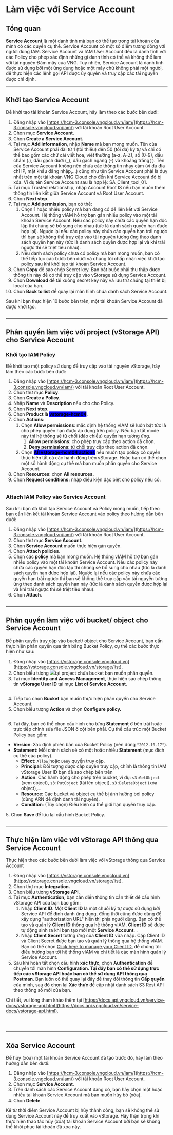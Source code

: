 # Làm việc với Service Account

## **Tổng quan**

**Service Account** là một danh tính mà bạn có thể tạo trong tài khoản của mình có các quyền cụ thể. Service Account có một số điểm tương đồng với người dùng IAM. Service Account và IAM User Account đều là danh tính với các Policy cho phép xác định những gì danh tính có thể và không thể làm với tài nguyên Đám mây của VNG. Tuy nhiên, Service Account là danh tính được sử dụng bởi một ứng dụng hoặc một máy chứ không phải một người, để thực hiện các lệnh gọi API được ủy quyền và truy cập các tài nguyên được chỉ định.&#x20;

***

## Khởi tạo Service Account

Để khởi tạo tài khoản Service Account, hãy làm theo các bước bên dưới:

1. Đăng nhập vào [https://hcm-3.console.vngcloud.vn/iam/](https://hcm-3.console.vngcloud.vn/iam/) với tài khoản Root User Account.
2. Chọn mục **Service Account**.
3. Chọn **Create a Service Account.**
4. Tại mục **Add information**, nhập **Name** mà bạn mong muốn. Tên của Service Account phải dài từ 1 (tối thiểu) đến 50 (tối đa) ký tự và chỉ có thể bao gồm các chữ cái viết hoa, viết thường (a-z, A-Z), số (0-9), dấu chấm (.), dấu gạch dưới (\_), dấu gạch ngang (-) và khoảng trắng( ). Tên của Service Account không nên chứa các thông tin nhạy cảm (ví dụ địa chỉ IP, mật khẩu đăng nhập,...) cũng như tên Service Account phải là duy nhất trên một tài khoản VNG Cloud cho đến khi Service Account đó bị xóa. Ví dụ tên Service Account sau là hợp lệ: SA\_Client\_tool\_01.
5. Tại mục Trusted relationship, nhập Account Root IS nếu bạn muốn thêm thông tin liên kết giữa Service Account và Root User Account.
6. Chọn **Next step**.
7. Tại mục **Add permission**, bạn có thể:
   1. Chọn 1 hoặc nhiều policy mà bạn đang có để liên kết với Service Account. Hệ thống vIAM hỗ trợ bạn gán nhiều policy vào một tài khoản Service Account. Nếu các policy này chứa các quyền hạn độc lập thì chúng sẽ bổ sung cho nhau (tức là danh sách quyền hạn được hợp lại). Ngược lại nếu các policy này chứa các quyền hạn trái ngược thì bạn sẽ không thể truy cập vào tài nguyên tương ứng theo danh sách quyền hạn này (tức là danh sách quyền được hợp lại và khi trái ngược thì sẽ triệt tiêu nhau).&#x20;
   2. Nếu danh sách policy chưa có policy mà bạn mong muốn, bạn có thể tiếp tục các bước bên dưới và chúng tôi chấp nhận việc khởi tạo policy sau khi khởi tạo tài khoản Service Account.
8. Chọn **Copy** để sao chép Secret key. Bạn bắt buộc phải thu thập được thông tin này để có thể truy cập vào vStorage sử dụng Service Account.
9. Chọn **Download** để tải xuống secret key này và lưu trữ chúng tại thiết bị local của bạn.
10. Chọn **Back to list** để quay lại màn hình chứa danh sách Service Account.

Sau khi bạn thực hiện 10 bước bên trên, một tài khoản Service Account đã được khởi tạo.

<figure><img src="../../../../.gitbook/assets/image (11) (1).png" alt=""><figcaption></figcaption></figure>

***

## Phân quyền làm việc với project (vStorage API) cho Service Account

### Khởi tạo IAM Policy

Để khởi tạo một policy sử dụng để truy cập vào tài nguyên vStorage, hãy làm theo các bước bên dưới:

1. Đăng nhập vào [https://hcm-3.console.vngcloud.vn/iam/](https://hcm-3.console.vngcloud.vn/iam/) với tài khoản Root User Account.
2. Chọn thư mục **Policy**.
3. Chọn **Create a Policy**.
4. Nhập **Name** và **Description** nếu cho cho Policy.
5. Chọn **Next step**.
6. Chọn **Product là&#x20;**<mark style="background-color:blue;">**vstorage-hcm04**</mark>.
7. Chọn **Actions**:
   1. Chọn **Allow permissions**: mặc định hệ thống vIAM sẽ luôn bật tức là cho phép quyền hạn được áp dụng trên policy. Nếu bạn tắt mode này thì hệ thống sẽ từ chối (đảo chiều) quyền hạn tương ứng.
      1. **Allow permissions**: cho phép truy cập theo action đã chọn.
      2. **Deny permissions**: từ chối truy cập theo action đã chọn.
   2. Chọn <mark style="background-color:blue;">**All vstorage-hcm04 actions**</mark> nếu muốn tạo policy có quyền thực hiện tất cả các hành động trên vStorage. Hoặc bạn có thể chọn một số hành động cụ thể mà bạn muốn phân quyền cho Service Account.
8. Chọn **Resources**: chọn **All resources.**&#x20;
9. Chọn **Request conditions:** nhập điều kiện đặc biệt cho policy nếu có.

<figure><img src="../../../../.gitbook/assets/image (3) (1) (1) (1) (1) (1) (1).png" alt=""><figcaption></figcaption></figure>

### Attach IAM Policy vào Service Account

Sau khi bạn đã khởi tạo Service Account và Policy mong muốn, tiếp theo bạn cần liên kết tài khoản Service Account vào policy theo hướng dẫn bên dưới:

1. Đăng nhập vào [https://hcm-3.console.vngcloud.vn/iam/](https://hcm-3.console.vngcloud.vn/iam/) với tài khoản Root User Account.
2. Chọn thư mục **Service Account.**
3. Chọn **Service Account** muốn thực hiện gán quyền.
4. Chọn **Attach policies**.
5. Chọn các **policy** mà bạn mong muốn. Hệ thống vIAM hỗ trợ bạn gán nhiều policy vào một tài khoản Service Account. Nếu các policy này chứa các quyền hạn độc lập thì chúng sẽ bổ sung cho nhau (tức là danh sách quyền hạn được hợp lại). Ngược lại nếu các policy này chứa các quyền hạn trái ngược thì bạn sẽ không thể truy cập vào tài nguyên tương ứng theo danh sách quyền hạn này (tức là danh sách quyền được hợp lại và khi trái ngược thì sẽ triệt tiêu nhau).
6. Chọn **Attach**.

<figure><img src="../../../../.gitbook/assets/image (12) (1).png" alt=""><figcaption></figcaption></figure>

***

## Phân quyền làm việc với bucket/ object cho Service Account

Để phân quyền truy cập vào bucket/ object cho Service Account, bạn cần thực hiện phân quyền qua tính băng Bucket Policy, cụ thể các bước thực hiện như sau:

1. Đăng nhập vào [https://vstorage.console.vngcloud.vn](https://vstorage.console.vngcloud.vn/storage/list).
2. Chọn biểu tượng ![](<../../../../.gitbook/assets/image (7) (1) (1) (1).png>)tại project chứa bucket bạn muốn phân quyền.
3. Tại mục **Identity and Access Management**, thực hiện sao chép thông tin **vStorage User ID** tại mục **List of Service Account**.&#x20;

<figure><img src="../../../../.gitbook/assets/image (13) (1).png" alt=""><figcaption></figcaption></figure>

4. Tiếp tục chọn **Bucket** bạn muốn thực hiện phân quyền cho Service Account.
5. Chọn biểu tượng **Action** và chọn **Configure policy.**

<figure><img src="../../../../.gitbook/assets/image (870).png" alt=""><figcaption></figcaption></figure>

6. Tại đây, bạn có thể chọn cấu hình cho từng **Statement** ở bên trái hoặc trực tiếp chỉnh sửa file JSON ở cột bên phải. Cụ thể cấu trúc một Bucket Policy bao gồm:

* **Version**: Xác định phiên bản của Bucket Policy (nên dùng `"2012-10-17"`).
* **Statement**: Mỗi chính sách sẽ có một hoặc nhiều **Statement** (mục đích cụ thể của policy).
  * **Effect**: `Allow` hoặc `Deny` quyền truy cập.
  * **Principal**: Đối tượng được cấp quyền truy cập, chính là thông tin IAM vStorage User ID bạn đã sao chép bên trên
  * **Action**: Các hành động cho phép trên bucket, ví dụ: `s3:GetObject` (xem object), `s3:PutObject` (tải lên object), `s3:DeleteObject` (xóa object),…
  * **Resource**: Các bucket và object cụ thể bị ảnh hưởng bởi policy (dùng ARN để định danh tài nguyên).
  * **Condition**: (Tùy chọn) Điều kiện cụ thể giới hạn quyền truy cập.

5\. Chọn **Save** để lưu lại cấu hình Bucket Policy.

<figure><img src="../../../../.gitbook/assets/image (14) (1).png" alt=""><figcaption></figcaption></figure>

***

## Thực hiện làm việc với vStorage API thông qua Service Account

Thực hiện theo các bước bên dưới làm việc với vStorage thông qua Service Account

1. Đăng nhập vào [https://vstorage.console.vngcloud.vn](https://vstorage.console.vngcloud.vn/storage/list).
2. Chọn thư mục **Integration.**
3. Chọn biểu tượng **vStorage API**.
4. Tại mục **Authentication**, bạn cần điền thông tin cần thiết để cấu hình vStorage API của bạn bao gồm:
   1. Nhập **Client ID**. Một **Client ID** là một chuỗi ký tự được sử dụng bởi Service API để định danh ứng dụng, đồng thời cũng được dùng để xây dựng "authorization URL" hiển thị phía người dùng. Bạn có thể tạo và quản lý **Client ID** thông qua hệ thống vIAM. **Client ID** sẽ được tự động sinh ra khi bạn tạo mới một **Service Account**. .
   2. Nhập **Client Secret** tương ứng của **Client ID** vừa nhập. Cặp Client ID và Client Secret được bạn tạo và quản lý thông qua hệ thống vIAM. Bạn có thể chọn [Click here to manage your Client ID.](https://hcm-3.console.vngcloud.vn/iam/service-accounts) để chúng tôi điều hướng bạn tới hệ thống vIAM và chi tiết là các màn hình quản lý Service Account.&#x20;
5. Sau khi hoàn tất chọn cấu hình **xác thực**, chọn **Authentication** để chuyển tới màn hình **Configuration. Tại đây bạn có thể sử dụng trực tiếp các vStorage API hoặc bạn có thể sử dụng API thông qua Postman**. Bạn luôn có thể quay lại đây để thay đổi thông tin **Cấp quyền** của mình, sau đó chọn lại **Xác thực** để cập nhật danh sách S3 Rest API theo thông số mới của bạn.

Chi tiết, vui lòng tham khảo thêm tại [https://docs.api.vngcloud.vn/service-docs/vstorage-api.html](https://docs.api.vngcloud.vn/service-docs/vstorage-api.html).

<figure><img src="../../../../.gitbook/assets/image (15) (1).png" alt=""><figcaption></figcaption></figure>

<figure><img src="../../../../.gitbook/assets/image (16) (1).png" alt=""><figcaption></figcaption></figure>

<figure><img src="../../../../.gitbook/assets/image (17) (1).png" alt=""><figcaption></figcaption></figure>

***

## Xóa Service Account

Để hủy (xóa) một tài khoản Service Account đã tạo trước đó, hãy làm theo hướng dẫn bên dưới:

1. Đăng nhập vào [https://hcm-3.console.vngcloud.vn/iam/](https://hcm-3.console.vngcloud.vn/iam/) với tài khoản Root User Account.
2. Chọn mục **Service Account**.
3. Trên danh sách các Service Account đang có, bạn hãy chọn một hoặc nhiều tài khoản Service Account mà bạn muốn hủy bỏ (xóa).
4. Chọn **Delete**.

Kể từ thời điểm Service Account bị hủy thành công, bạn sẽ không thể sử dụng Service Account này để truy xuất vào vStorage. Hãy thận trọng khi thực hiện thao tác hủy (xóa) tài khoản Service Account bởi bạn sẽ không thể khôi phục tài khoản đã xóa này.
